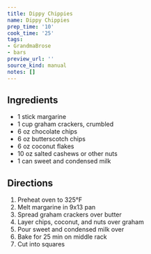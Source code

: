 ```yaml
---
title: Dippy Chippies
name: Dippy Chippies
prep_time: '10'
cook_time: '25'
tags:
- GrandmaBrose
- bars
preview_url: ''
source_kind: manual
notes: []
---
```


## Ingredients
- 1 stick margarine
- 1 cup graham crackers, crumbled
- 6 oz chocolate chips
- 6 oz butterscotch chips
- 6 oz coconut flakes
- 10 oz salted cashews or other nuts
- 1 can sweet and condensed milk


## Directions
1. Preheat oven to 325°F
2. Melt margarine in 9x13 pan
3. Spread graham crackers over butter
4. Layer chips, coconut, and nuts over graham
5. Pour sweet and condensed milk over
6. Bake for 25 min on middle rack
7. Cut into squares 

